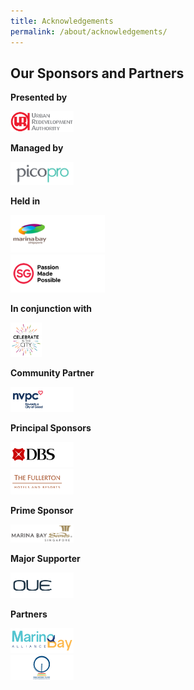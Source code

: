 ```yaml
---
title: Acknowledgements
permalink: /about/acknowledgements/
---
```

## Our Sponsors and Partners

**Presented by**
<div style="width:20%"><a href="https://www.ura.gov.sg/Corporate"><img src="/images/logos/uralogo.png" alt="URA" /></a></div>

**Managed by**
<div style="width:20%"><a href="https://www.pico.com/en/"><img src="/images/logos/pico.png" alt="pico" /></a></div>

**Held in**
<div style="width:30%"><a href="https://www.ura.gov.sg/Corporate/Get-Involved/Shape-A-Distinctive-City/Explore-Our-City/Marina-Bay"><img src="/images/logos/MB.png" alt="stb" /></a></div>
<div style="width:30%"><a href="https://www.stb.gov.sg/content/stb/en.html"><img src="/images/logos/PMP.png" alt="stb" /></a></div>

**In conjunction with**

<div style="width:10%"><a href="/events/citc/"><img src="/images/logos/citc.jpg" alt="celebrate-in-the-city" /></a></div>

**Community Partner**

<div style="width:20%"><a href="https://cityofgood.sg/"><img src="/images/logos/NVPC.png" alt="nvpc" /></a></div>

**Principal Sponsors**

<div style="width:20%"><a href="https://www.dbs.com/default.page?gclsrc=aw.ds&&scp=true&gclid=EAIaIQobChMIv5fMjOnA5QIVRyUrCh1DtAEAEAAYASAAEgI_VfD_BwE"><img src="/images/logos/DBS.png" alt="dbs" /></a></div>
<div style="width:20%"><a href="https://www.fullertonhotels.com/"><img src="/images/logos/Fullerton.png" alt="fullerton" /></a></div>

**Prime Sponsor**

<div style="width:20%"><a href="https://www.marinabaysands.com/"><img src="/images/logos/mbs.png" alt="marina-bay-sands" /></a></div>

**Major Supporter**

<div style="width:20%"><a href="https://oue.com.sg/"><img src="/images/logos/OUE.png" alt="OUE" /></a></div>

**Partners**
<div style="width:20%"><a href="https://www.ura.gov.sg/Corporate/Get-Involved/Shape-A-Distinctive-City/Explore-Our-City/Marina-Bay"><img src="/images/pbid_sponsor_logo.png" alt="stb" /></a></div>
<div style="width:20%"><a href="https://www.singaporeflyer.com/"><img src="/images/sg_flyer_sponsor_lgo.png" alt="stb" /></a></div>
